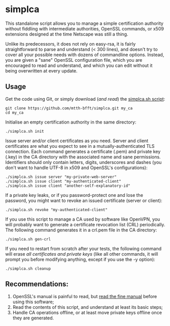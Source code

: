 # simplca

This standalone script allows you to manage a simple certification authority without fiddling with intermediate authorities, OpenSSL commands, or x509 extensions designed at the time Netscape was still a thing.

Unlike its predecessors, it does not rely on easy-rsa, it is fairly straightforward to parse and understand (< 300 lines), and doesn't try to cover all your possible needs with dozens of commandline options. Instead, you are given a "sane" OpenSSL configuration file, which you are encouraged to read and understand, and which you can edit without it being overwritten at every update.

## Usage

Get the code using Git, or simply download (*and read*) the [simplca.sh script](https://raw.githubusercontent.com/mtth-bfft/simplca/master/simplca.sh):

    git clone https://github.com/mtth-bfft/simplca.git my_ca
    cd my_ca

Initialise an empty certification authority in the same directory:

    ./simplca.sh init

Issue server and/or client certificates as you need. Server and client certificates are what you expect to see in a mutually-authenticated TLS connection. Each command generates a certificate (.pem) and private key (.key) in the CA directory with the associated name and sane permissions. Identifiers should only contain letters, digits, underscores and dashes (you don't want to handle UTF-8 in x509 and OpenSSL's configurations):

    ./simplca.sh issue server "my-private-web-server"
    ./simplca.sh issue client "my-authenticated-client"
    ./simplca.sh issue client "another-self-explanatory-id"

If a private key leaks, or if you password-protect one and lose the password, you might want to revoke an issued certificate (server or client):

    ./simplca.sh revoke "my-authenticated-client"

If you use this script to manage a CA used by software like OpenVPN, you will probably want to generate a certificate revocation list (CRL) periodically. The following command generates it in a crl.pem file in the CA directory:

    ./simplca.sh gen-crl

If you need to restart from scratch after your tests, the following command will erase *all certificates and private keys* (like all other commands, it will prompt you before modifying anything, except if you use the -y option):

    ./simplca.sh cleanup

## Recommendations:

1. OpenSSL's manual is painful to read, but [read the fine manual](https://www.feistyduck.com/books/openssl-cookbook/)
   before using this software;
2. Read the contents of this script, and understand at least its basic steps;
3. Handle CA operations offline, or at least move private keys offline once
   they are generated.
